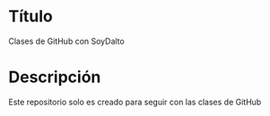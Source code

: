 # Título
Clases de GitHub con SoyDalto

# Descripción
Este repositorio solo es creado para seguir con las clases de GitHub
